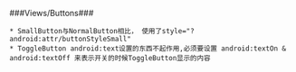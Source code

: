 ###Views/Buttons###

	* SmallButton与NormalButton相比， 使用了style="?android:attr/buttonStyleSmall"
	* ToggleButton android:text设置的东西不起作用,必须要设置 android:textOn & android:textOff 来表示开关的时候ToggleButton显示的内容
